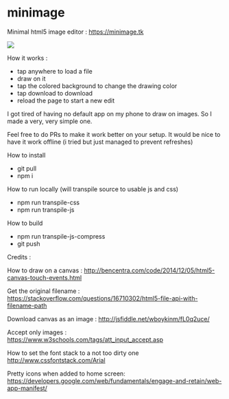 # minimage
Minimal html5 image editor : https://minimage.tk

<img src="http://i.imgur.com/1G5qGOo.png">

How it works :
- tap anywhere to load a file
- draw on it
- tap the colored background to change the drawing color
- tap download to download
- reload the page to start a new edit

I got tired of having no default app on my phone to draw on images. So I made a very, very simple one.

Feel free to do PRs to make it work better on your setup. It would be nice to have it work offline (i tried but just managed to prevent refreshes)

How to install

- git pull
- npm i

How to run locally (will transpile source to usable js and css)
- npm run transpile-css
- npm run transpile-js

How to build 
- npm run transpile-js-compress
- git push 



Credits :

How to draw on a canvas :
http://bencentra.com/code/2014/12/05/html5-canvas-touch-events.html

Get the original filename :
https://stackoverflow.com/questions/16710302/html5-file-api-with-filename-path

Download canvas as an image : 
http://jsfiddle.net/wboykinm/fL0q2uce/

Accept only images :
https://www.w3schools.com/tags/att_input_accept.asp

How to set the font stack to a not too dirty one 
http://www.cssfontstack.com/Arial

Pretty icons when added to home screen:
https://developers.google.com/web/fundamentals/engage-and-retain/web-app-manifest/
